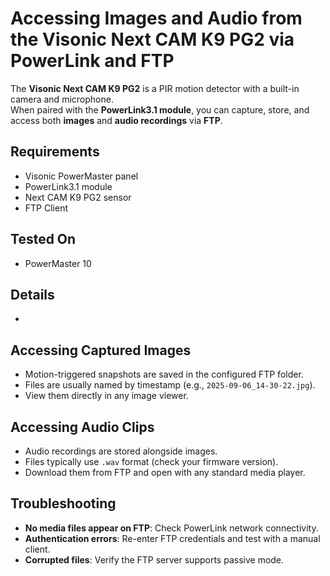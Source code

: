 # Accessing Images and Audio from the Visonic Next CAM K9 PG2 via PowerLink and FTP

The **Visonic Next CAM K9 PG2** is a PIR motion detector with a built-in camera and microphone.  
When paired with the **PowerLink3.1 module**, you can capture, store, and access both **images** and **audio recordings** via **FTP**.

## Requirements

- Visonic PowerMaster panel  
- PowerLink3.1 module  
- Next CAM K9 PG2 sensor
- FTP Client

## Tested On
- PowerMaster 10

## Details
- 



## Accessing Captured Images

- Motion-triggered snapshots are saved in the configured FTP folder.  
- Files are usually named by timestamp (e.g., `2025-09-06_14-30-22.jpg`).  
- View them directly in any image viewer.

## Accessing Audio Clips

- Audio recordings are stored alongside images.  
- Files typically use `.wav` format (check your firmware version).  
- Download them from FTP and open with any standard media player.

## Troubleshooting

- **No media files appear on FTP**: Check PowerLink network connectivity.  
- **Authentication errors**: Re-enter FTP credentials and test with a manual client.  
- **Corrupted files**: Verify the FTP server supports passive mode.